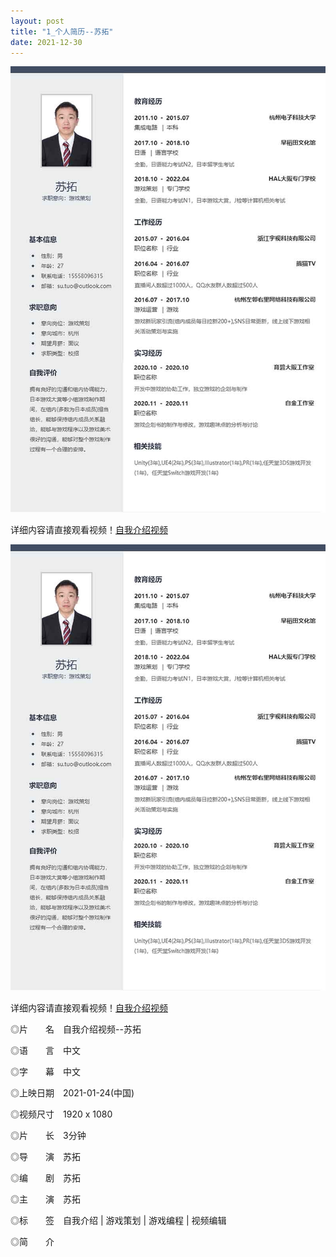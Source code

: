 ```yaml
---
layout: post
title: "1_个人简历--苏拓"
date: 2021-12-30
---
```

![Image text](https://github.com/SotakuStudio/SotakuStudio.github.io/blob/main/chnblog/image/chnresume.jpg?raw=true)

详细内容请直接观看视频！[自我介绍视频](https://1drv.ms/v/s!Aj9fktzHJKNciN02BrABSgitCyzcvw?e=68vd63)

![Image text](https://github.com/SotakuStudio/SotakuStudio.github.io/blob/main/chnblog/image/chnresume.jpg?raw=true)

详细内容请直接观看视频！[自我介绍视频](https://1drv.ms/v/s!Aj9fktzHJKNciN02BrABSgitCyzcvw?e=68vd63)

◎片　　名　自我介绍视频--苏拓

◎语　　言　中文

◎字　　幕　中文

◎上映日期　2021-01-24(中国)

◎视频尺寸　1920 x 1080

◎片　　长　3分钟

◎导　　演　苏拓

◎编　　剧　苏拓

◎主　　演　苏拓

◎标　　签　自我介绍 | 游戏策划 | 游戏编程 | 视频编辑

◎简　　介
